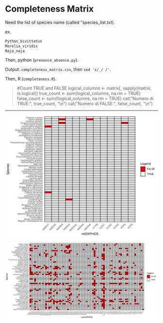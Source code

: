 # Completeness Matrix

Need the list of species name (called "species_list.txt). 

ex. 
  
    Python_bivittatus
    Morelia_viridis
    Naja_naja

Then, python (`presence_absence.py`).

Output: `completeness_matrix.csv`, then `sed 's/_/ /'`.

Then, R (`completeness.R`).

> #Count TRUE and FALSE
> logical_columns <- matrix[, sapply(matrix, is.logical)]
> true_count <- sum(logical_columns, na.rm = TRUE) 
> false_count <- sum(!logical_columns, na.rm = TRUE)
> cat("Numero di TRUE:", true_count, "\n")
> cat("Numero di FALSE:", false_count, "\n")


---

![completeness_matrix](completeness_mtOXPHOS.svg)

![completeness_matrix](completeness_nucOXPHOS.svg)
